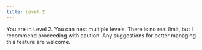 ```yaml
---
title: Level 2
---
```


You are in Level 2. You can nest multiple levels. There is no real limit, but I recommend proceeding with caution. Any suggestions for better managing this feature are welcome.
